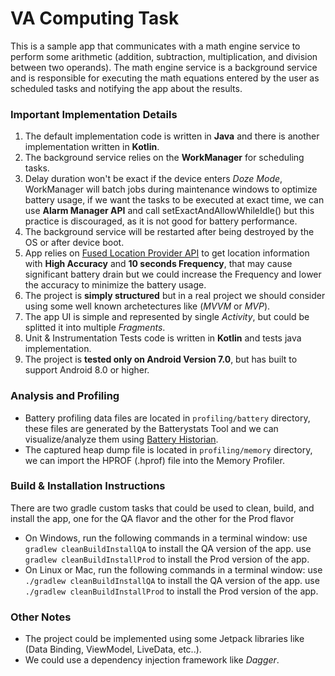 # VA Computing Task
This is a sample app that communicates with a math engine service to perform some arithmetic (addition, subtraction, multiplication, and division between two operands). The math engine service is a background service and is responsible for executing the math equations entered by the user as scheduled tasks and notifying the app about the results.

### Important Implementation Details
1. The default implementation code is written in **Java** and there is another implementation written in **Kotlin**.
2. The background service relies on the **WorkManager** for scheduling tasks.
3. Delay duration won't be exact if the device enters *Doze Mode*, WorkManager will batch jobs during maintenance windows to optimize battery usage, if we want the tasks to be executed at exact time, we can use **Alarm Manager API** and call setExactAndAllowWhileIdle() but this practice is discouraged, as it is not good for battery performance.
4. The background service will be restarted after being destroyed by the OS or after device boot.
5. App relies on [Fused Location Provider API][FusedLocationProvider] to get location information with **High Accuracy** and **10 seconds Frequency**, that may cause significant battery drain but we could increase the Frequency and lower the accuracy to minimize the battery usage.
6. The project is **simply structured** but in a real project we should consider using some well known archetectures like (_MVVM_ or _MVP_).
7. The app UI is simple and represented by single *Activity*, but could be splitted it into multiple *Fragments*.
8. Unit & Instrumentation Tests code is written in **Kotlin** and tests java implementation.
9. The project is **tested only on Android Version 7.0**, but has built to support Android 8.0 or higher.

### Analysis and Profiling
* Battery profiling data files are located in `profiling/battery` directory, these files are generated by the Batterystats Tool and we can visualize/analyze them using [Battery Historian][BatteryHistorian].
* The captured heap dump file is located in `profiling/memory` directory, we can import the HPROF (.hprof) file into the Memory Profiler.

### Build & Installation Instructions
There are two gradle custom tasks that could be used to clean, build, and install the app, one for the QA flavor and the other for the Prod flavor
* On Windows, run the following commands in a terminal window:
	use `gradlew cleanBuildInstallQA` to install the QA version of the app.
	use `gradlew cleanBuildInstallProd` to install the Prod version of the app.
* On Linux or Mac, run the following commands in a terminal window:
	use `./gradlew cleanBuildInstallQA` to install the QA version of the app.
	use `./gradlew cleanBuildInstallProd` to install the Prod version of the app.

### Other Notes
* The project could be implemented using some Jetpack libraries like (Data Binding, ViewModel, LiveData, etc..).
* We could use a dependency injection framework like *Dagger*.

[FusedLocationProvider]: https://developers.google.com/location-context/fused-location-provider
[BatteryHistorian]: https://github.com/google/battery-historian

